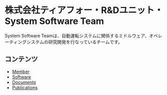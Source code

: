 # 株式会社ティアフォー・R&Dユニット・System Software Team

System Software Teamは、自動運転システムに関係するミドルウェア、オペレーティングシステムの研究開発を行なっているチームです。

## コンテンツ

- [Member](./member/)
- [Software](./software/)
- [Documents](./documents/)
- [Publications](./publications/)
